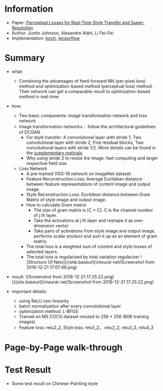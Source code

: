 # Information 
* Paper: [Perceptual Losses for Real-Time Style Transfer and Super-Resolution](https://arxiv.org/pdf/1603.08155v1.pdf)
* Author: Justin Johnson, Alexandre Alahi, Li Fei-Fei
* Implementation: [torch](https://github.com/jcjohnson/fast-neural-style), [tensorflow](https://github.com/lengstrom/fast-style-transfer)

# Summary 
* what:
  * Combining the advantages of feed-forward NN (per-pixel loss) method and optimization-based method (perceptual loss) method. Their network can get a comparable result to optimization-based method in real-time.
* how: 
  * Two basic components: image transformation network and loss network 
  * Image transformation networks： follow the architectural guidelines of DCGAN 
    * For style transfer: A convolutional layer with stride 1, Two convolutional layer with stride 2, 
    Five residual blocks, Two convolutional layers with stride 1/2. More details can be found in the [supplementary matirials](http://cs.stanford.edu/people/jcjohns/papers/eccv16/JohnsonECCV16Supplementary.pdf)   
    * Why using stride 2 to resize the image:  fast computing and larger respective field size  
  * Loss Network
    * A pre-trained VGG-16 network on imageNet dataset.
    * Feature Reconstruction Loss: Average Euclidean distance between feature representations of content image and output image.
    * Style Reconstruction Loss: Euclidean distance between Gram Matrix of style image and output image. 
    * How to calculate Gram matrix: 
      * The size of gram matrix is [C * C]. C is the channel number of j th layer. 
      * Take the activations at j th layer and reshape it as one-dimension vector
      * Take pairs of activations from style image and output image, performs scalar product and sum it up as an element of gram matrix. 
    * The total loss is a weighted sum of content and style losses of selected layers.
    * The total loss is regularized by total variation regularizer
![Structure Of Nets]({{site.baseurl}}/neural-net/Screenshot from 2016-12-21 17:07:49.png)
   
* result: 
  ![Screenshot from 2016-12-21 17:25:22.png]({{site.baseurl}}/neural-net/Screenshot from 2016-12-21 17:25:22.png)


* important details: 
  * using ReLU non-linearity 
  * batch normalization after every convolutional layer
  * optimization method: L-BFGS
  * Trained on MS COCO dataset resized to 256 * 256 (80K training images) 
  * Feature loss: relu2_2, Style loss: relu1_2， relu2_2, relu3_3, relu4_3

# Page-by-Page walk-through 

# Test Result

* Some test result on Chinese-Painting style 






